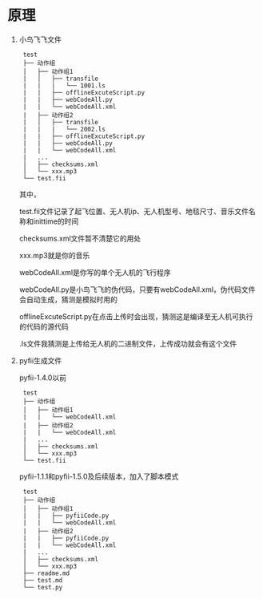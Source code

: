 # 原理

1. 小鸟飞飞文件

        test
        ├── 动作组
        │   ├── 动作组1
        |   │   ├── transfile
        |   |   |   └── 1001.ls
        |   |   ├── offlineExcuteScript.py
        |   |   ├── webCodeAll.py
        |   |   └── webCodeAll.xml
        |   ├── 动作组2
        |   │   ├── transfile
        |   |   |   └── 2002.ls
        |   |   ├── offlineExcuteScript.py
        |   |   ├── webCodeAll.py
        |   |   └── webCodeAll.xml
        |   ...
        │   ├── checksums.xml
        │   └── xxx.mp3
        └── test.fii

    其中，
    
    test.fii文件记录了起飞位置、无人机ip、无人机型号、地毯尺寸、音乐文件名称和inittime的时间

    checksums.xml文件暂不清楚它的用处

    xxx.mp3就是你的音乐

    webCodeAll.xml是你写的单个无人机的飞行程序

    webCodeAll.py是小鸟飞飞的伪代码，只要有webCodeAll.xml，伪代码文件会自动生成，猜测是模拟时用的

    offlineExcuteScript.py在点击上传时会出现，猜测这是编译至无人机可执行的代码的源代码

    .ls文件我猜测是上传给无人机的二进制文件，上传成功就会有这个文件

2. pyfii生成文件

    pyfii-1.4.0以前

        test
        ├── 动作组
        │   ├── 动作组1
        |   |   └── webCodeAll.xml
        |   ├── 动作组2
        |   |   └── webCodeAll.xml
        |   ...
        │   ├── checksums.xml
        │   └── xxx.mp3
        └── test.fii

    pyfii-1.1.1和pyfii-1.5.0及后续版本，加入了脚本模式

        test
        ├── 动作组
        │   ├── 动作组1
        |   |   ├── pyfiiCode.py
        |   |   └── webCodeAll.xml
        |   ├── 动作组2
        |   |   ├── pyfiiCode.py
        |   |   └── webCodeAll.xml
        |   ...
        │   ├── checksums.xml
        │   └── xxx.mp3
        ├── readme.md
        ├── test.md
        └── test.py
    
